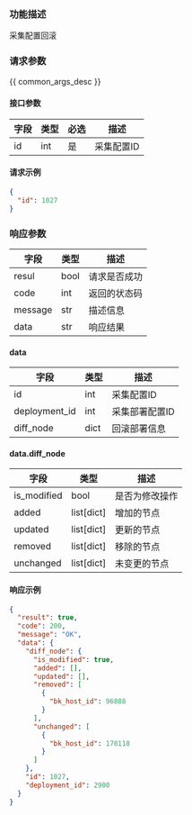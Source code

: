 ### 功能描述

采集配置回滚

### 请求参数

{{ common_args_desc }}

#### 接口参数

| 字段 | 类型  | 必选 | 描述     |
|----|-----|----|--------|
| id | int | 是  | 采集配置ID |

#### 请求示例

```json
{
  "id": 1027
}
```

### 响应参数

| 字段      | 类型   | 描述     |
|---------|------|--------|
| resul   | bool | 请求是否成功 |
| code    | int  | 返回的状态码 |
| message | str  | 描述信息   |
| data    | str  | 响应结果   |

#### data

| 字段            | 类型   | 描述       |
|---------------|------|----------|
| id            | int  | 采集配置ID   |
| deployment_id | int  | 采集部署配置ID |
| diff_node     | dict | 回滚部署信息   |

#### data.diff_node

| 字段          | 类型         | 描述      |
|-------------|------------|---------|
| is_modified | bool       | 是否为修改操作 |
| added       | list[dict] | 增加的节点   |
| updated     | list[dict] | 更新的节点   |
| removed     | list[dict] | 移除的节点   |
| unchanged   | list[dict] | 未变更的节点  |

#### 响应示例

```json
{
  "result": true,
  "code": 200,
  "message": "OK",
  "data": {
    "diff_node": {
      "is_modified": true,
      "added": [],
      "updated": [],
      "removed": [
        {
          "bk_host_id": 96888
        }
      ],
      "unchanged": [
        {
          "bk_host_id": 170118
        }
      ]
    },
    "id": 1027,
    "deployment_id": 2900
  }
}
```

